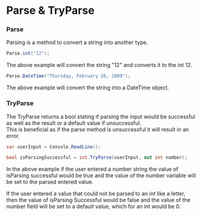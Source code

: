 # Parse & TryParse

### Parse

Parsing is a method to convert a string into another type.  

```C#
Parse.int("12");
```

The above example will convert the string "12" and converts it to the int 12.  

```C#
Parse.DateTime("Thursday, February 26, 2009");
```

The above example will convert the string into a DateTime object.

### TryParse

The TryParse returns a bool stating if parsing the input would be successful as well as the result or a default value
if unsuccessful.  
This is beneficial as if the parse method is unsuccessful it will result in an error.

```C#
var userInput = Console.ReadLine();

bool isParsingSuccessful = int.TryParse(userInput, out int number);
```

In the above example if the user entered a number string the value of isParsing successful would be true and the
value of the number variable will be set to the parsed entered value.  

If the user entered a value that could not be parsed to an int like a letter, then the value of isParsing Successful
would be false and the value of the number field will be set to a default value, which for an int would be 0.